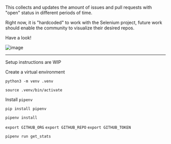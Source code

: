 This collects and updates the amount of issues and pull requests with "open" status in different periods of time.

Right now, it is "hardcoded" to work with the Selenium project, future work should enable the community to visualize
their desired repos.

Have a look!

![image](https://user-images.githubusercontent.com/5992658/116539090-a93a9580-a8e8-11eb-8428-a528315bb013.png)


---

Setup instructions are WIP

Create a virtual environment

`python3 -m venv .venv`

`source .venv/bin/activate`

Install `pipenv`

`pip install pipenv`

`pipenv install`

`export GITHUB_ORG`
`export GITHUB_REPO`
`export GITHUB_TOKEN`

`pipenv run get_stats`
